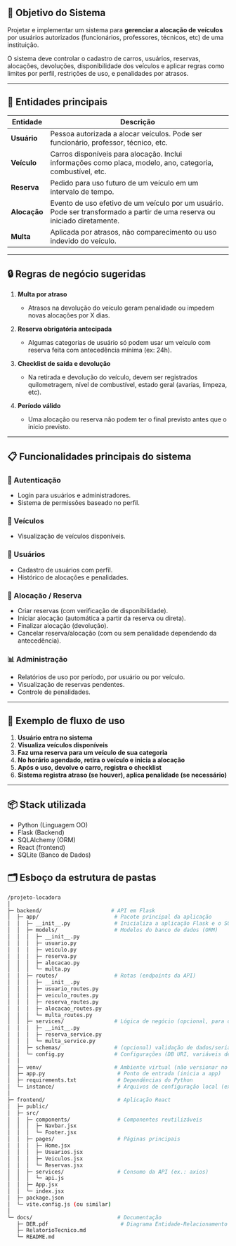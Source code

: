 ## 🎯 **Objetivo do Sistema**

Projetar e implementar um sistema para **gerenciar a alocação de veículos** por usuários autorizados (funcionários, professores, técnicos, etc) de uma instituição.

O sistema deve controlar o cadastro de carros, usuários, reservas, alocações, devoluções, disponibilidade dos veículos e aplicar regras como limites por perfil, restrições de uso, e penalidades por atrasos.

---

## 🧱 **Entidades principais**

| Entidade                 | Descrição                                                                                                                  |
| ------------------------ | -------------------------------------------------------------------------------------------------------------------------- |
| **Usuário**              | Pessoa autorizada a alocar veículos. Pode ser funcionário, professor, técnico, etc.                                        |
| **Veículo**              | Carros disponíveis para alocação. Inclui informações como placa, modelo, ano, categoria, combustível, etc.                 |
| **Reserva**              | Pedido para uso futuro de um veículo em um intervalo de tempo.                                                             |
| **Alocação**             | Evento de uso efetivo de um veículo por um usuário. Pode ser transformado a partir de uma reserva ou iniciado diretamente. |
| **Multa**                | Aplicada por atrasos, não comparecimento ou uso indevido do veículo.                                                       |

---

## 🔒 **Regras de negócio sugeridas**

1. **Multa por atraso**

   * Atrasos na devolução do veículo geram penalidade ou impedem novas alocações por X dias.

2. **Reserva obrigatória antecipada**

   * Algumas categorias de usuário só podem usar um veículo com reserva feita com antecedência mínima (ex: 24h).

3. **Checklist de saída e devolução**

   * Na retirada e devolução do veículo, devem ser registrados quilometragem, nível de combustível, estado geral (avarias, limpeza, etc).

4. **Período válido**

   * Uma alocação ou reserva não podem ter o final previsto antes que o inicio previsto.

---

## 📋 Funcionalidades principais do sistema

### 🔐 Autenticação

* Login para usuários e administradores.
* Sistema de permissões baseado no perfil.

### 🚗 Veículos

* Visualização de veículos disponíveis.

### 👤 Usuários

* Cadastro de usuários com perfil.
* Histórico de alocações e penalidades.

### 📅 Alocação / Reserva

* Criar reservas (com verificação de disponibilidade).
* Iniciar alocação (automática a partir da reserva ou direta).
* Finalizar alocação (devolução).
* Cancelar reserva/alocação (com ou sem penalidade dependendo da antecedência).

### 📊 Administração

* Relatórios de uso por período, por usuário ou por veículo.
* Visualização de reservas pendentes.
* Controle de penalidades.

---

## 🧭 Exemplo de fluxo de uso

1. **Usuário entra no sistema**
2. **Visualiza veículos disponíveis**
3. **Faz uma reserva para um veículo de sua categoria**
4. **No horário agendado, retira o veículo e inicia a alocação**
5. **Após o uso, devolve o carro, registra o checklist**
6. **Sistema registra atraso (se houver), aplica penalidade (se necessário)**

---

## 📦 Stack utilizada

- Python (Linguagem OO)
- Flask (Backend)
- SQLAlchemy (ORM)
- React (frontend)
- SQLite (Banco de Dados)

## 🗂️ Esboço da estrutura de pastas

```bash
/projeto-locadora
│
├─ backend/                      # API em Flask
│  ├─ app/                        # Pacote principal da aplicação
│  │  ├─ __init__.py              # Inicializa a aplicação Flask e o SQLAlchemy
│  │  ├─ models/                  # Modelos do banco de dados (ORM)
│  │  │  ├─ __init__.py
│  │  │  ├─ usuario.py
│  │  │  ├─ veiculo.py
│  │  │  ├─ reserva.py
│  │  │  ├─ alocacao.py
│  │  │  └─ multa.py
│  │  ├─ routes/                  # Rotas (endpoints da API)
│  │  │  ├─ __init__.py
│  │  │  ├─ usuario_routes.py
│  │  │  ├─ veiculo_routes.py
│  │  │  ├─ reserva_routes.py
│  │  │  ├─ alocacao_routes.py
│  │  │  └─ multa_routes.py
│  │  ├─ services/                # Lógica de negócio (opcional, para deixar rotas limpas)
│  │  │  ├─ __init__.py
│  │  │  ├─ reserva_service.py
│  │  │  └─ multa_service.py
│  │  ├─ schemas/                 # (opcional) validação de dados/serialização (pydantic/marshmallow)
│  │  └─ config.py                # Configurações (DB URI, variáveis de ambiente)
│  │
│  ├─ venv/                       # Ambiente virtual (não versionar no Git)
│  ├─ app.py                       # Ponto de entrada (inicia a app)
│  ├─ requirements.txt             # Dependências do Python
│  └─ instance/                    # Arquivos de configuração local (ex.: dev.sqlite)
│
├─ frontend/                       # Aplicação React
│  ├─ public/
│  ├─ src/
│  │  ├─ components/               # Componentes reutilizáveis
│  │  │  ├─ Navbar.jsx
│  │  │  └─ Footer.jsx
│  │  ├─ pages/                    # Páginas principais
│  │  │  ├─ Home.jsx
│  │  │  ├─ Usuarios.jsx
│  │  │  ├─ Veiculos.jsx
│  │  │  └─ Reservas.jsx
│  │  ├─ services/                 # Consumo da API (ex.: axios)
│  │  │  └─ api.js
│  │  ├─ App.jsx
│  │  └─ index.jsx
│  ├─ package.json
│  └─ vite.config.js (ou similar)
│
└─ docs/                           # Documentação
   ├─ DER.pdf                       # Diagrama Entidade-Relacionamento
   ├─ RelatorioTecnico.md
   └─ README.md
```
